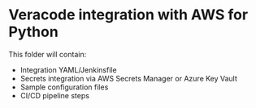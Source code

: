 # Veracode integration with AWS for Python

This folder will contain:
- Integration YAML/Jenkinsfile
- Secrets integration via AWS Secrets Manager or Azure Key Vault
- Sample configuration files
- CI/CD pipeline steps
